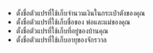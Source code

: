 - ตั้งชื่อตัวแปรที่ใช้เก็บจำนวนเงินในกระเป๋าตังของคุณ
- ตั้งชื่อตัวแปรที่ใช้เก็บชื่อของ พ่อและแม่ของคุณ
- ตั้งชื่อตัวแปรที่ใช้เก็บที่อยู่ของบ้านคุณ
- ตั้งชื่อตัวแปรที่ใช้เก็บอายุของจักรวาล

